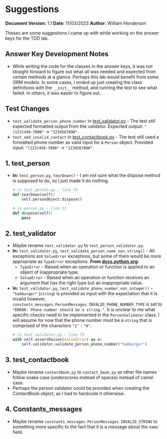 # Suggestions

**Document Version:** 1.1
**Date:** 11/03/2023
**Author:** William Henderson

Theses are some suggestions I came up with while working on the answer keys for the TDD lab.

## Answer Key Development Notes

- While writing the code for the classes in the answer keys, it was not straight forward to figure out what all was needed and expected from certain methods at a glance. Perhaps this lab would benefit from some ORM models. In some cases, I ended up just creating the class definitions with the `__init__` method, and running the test to see what failed. In others, it was easier to figure out.

## Test Changes

- `test_validate_person_phone_number` in [test_validator.py](test_validator.py) - The test still expected formatted output from the validator. Expected output: `"(123)456-7890"` &rarr; `"1234567890"`.
- `test_add_invalid_contact` in [test_contactbook.py](test_contactbook.py) - The test still used a formatted phone number as valid input for a `Person` object. Provided input: `"(123)456-7890"` &rarr; `"1234567890"`.

## 1. test_person

- **In:** `test_person.py`, `tearDown()` - I am not sure what the dispose method is supposed to do, so I just made it do nothing.
    ```python
    # in test_person.py - line 76
    def tearDown(self):
        self.personObject.dispose()

    # in person.py - line 11
    def dispose(self):
        pass
    ```

## 2. test_validator

- Maybe rename `test_validator.py` to `test_person_validator.py`.
- **In:** `test_validator.py`, `test_validate_person_name_non_string()` - All exceptions are `ValueError` exceptions, but some of them would be more appropriate as `TypeError` exceptions.
    **From [docs.python.org](https://docs.python.org/3/library/exceptions.html):**
    - `TypeError` - Raised when an operation or function is applied to an object of inappropriate type.
    - `ValueError` - Raised when an operation or function receives an argument that has the right type but an inappropriate value.
- **In:** `test_validator.py`, `test_validate_phone_number_non_integer()` - `"hamburger"` (`string`) is provided as input with the expectation that it is invalid however, `constants_messages.PersonMessages.INVALID_PHONE_NUMBER_TYPE` is set to `"ERROR: Phone number should be a string."`. It is unclear to me what specific checks need to be implemented in the `PersonValidator` class. I will assume for now that the phone number must be a `string` that is comprised of the characters `"1"` - `"9"`.
    ```python
    # in test_validator.py - line 73
    with self.assertRaises(ValueError) as e:
        self.validator.validate_person_phone_number("hamburger")
    ```

## 3. test_contactbook

- Maybe rename `contactBook.py` to `contact_book.py` as other file names follow snake case (underscores instead of spaces) instead of camel case.
- Perhaps the person validator could be provided when creating the ContactBook object, as I had to hardcode it otherwise.

## 4. Constants_messages

- Maybe rename `constants_messages.PersonMessages.INVALID_STRING` to something more specific to the fact that it is a message about the `name` field.